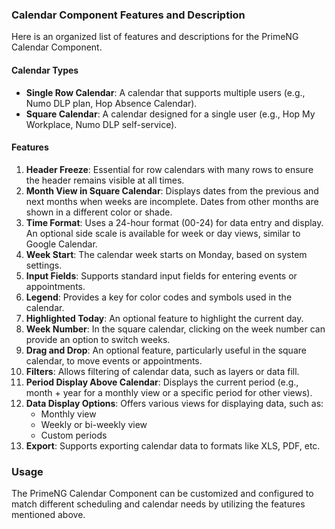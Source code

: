 ### Calendar Component Features and Description

Here is an organized list of features and descriptions for the PrimeNG Calendar Component.

#### Calendar Types

- **Single Row Calendar**: A calendar that supports multiple users (e.g., Numo DLP plan, Hop Absence Calendar).
- **Square Calendar**: A calendar designed for a single user (e.g., Hop My Workplace, Numo DLP self-service).

#### Features

1. **Header Freeze**: Essential for row calendars with many rows to ensure the header remains visible at all times.
2. **Month View in Square Calendar**: Displays dates from the previous and next months when weeks are incomplete. Dates from other months are shown in a different color or shade.
3. **Time Format**: Uses a 24-hour format (00-24) for data entry and display. An optional side scale is available for week or day views, similar to Google Calendar.
4. **Week Start**: The calendar week starts on Monday, based on system settings.
5. **Input Fields**: Supports standard input fields for entering events or appointments.
6. **Legend**: Provides a key for color codes and symbols used in the calendar.
7. **Highlighted Today**: An optional feature to highlight the current day.
8. **Week Number**: In the square calendar, clicking on the week number can provide an option to switch weeks.
9. **Drag and Drop**: An optional feature, particularly useful in the square calendar, to move events or appointments.
10. **Filters**: Allows filtering of calendar data, such as layers or data fill.
11. **Period Display Above Calendar**: Displays the current period (e.g., month + year for a monthly view or a specific period for other views).
12. **Data Display Options**: Offers various views for displaying data, such as:
    - Monthly view
    - Weekly or bi-weekly view
    - Custom periods
13. **Export**: Supports exporting calendar data to formats like XLS, PDF, etc.

### Usage

The PrimeNG Calendar Component can be customized and configured to match different scheduling and calendar needs by utilizing the features mentioned above.



